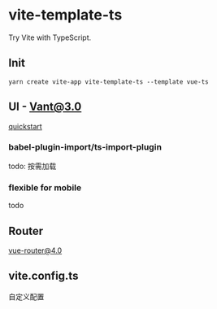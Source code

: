 # vite-template-ts
Try Vite with TypeScript.

## Init
```
yarn create vite-app vite-template-ts --template vue-ts
```

## UI - Vant@3.0
[quickstart](https://vant-contrib.gitee.io/vant/next/#/zh-CN/quickstart)

### babel-plugin-import/ts-import-plugin
todo: 按需加载

### flexible for mobile
todo

## Router
[vue-router@4.0](https://next.router.vuejs.org/guide/#html)

## vite.config.ts
自定义配置